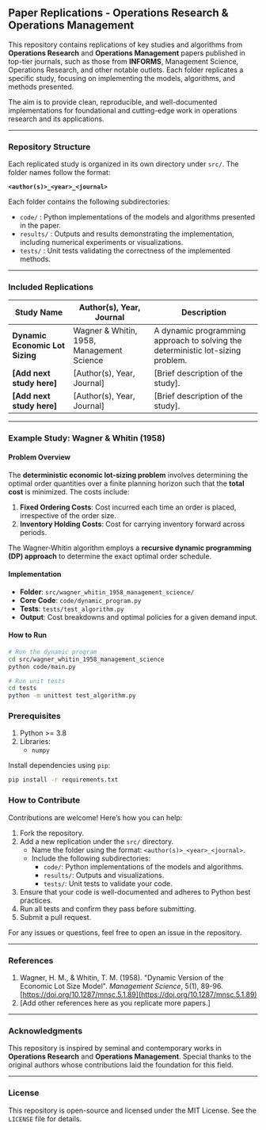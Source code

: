 ## **Paper Replications - Operations Research & Operations Management**

This repository contains replications of key studies and algorithms from **Operations Research** and **Operations Management** papers published in top-tier journals, such as those from **INFORMS**, Management Science, Operations Research, and other notable outlets. Each folder replicates a specific study, focusing on implementing the models, algorithms, and methods presented.

The aim is to provide clean, reproducible, and well-documented implementations for foundational and cutting-edge work in operations research and its applications.

---

### **Repository Structure**

Each replicated study is organized in its own directory under `src/`. The folder names follow the format:  

**`<author(s)>_<year>_<journal>`**

Each folder contains the following subdirectories:

- `code/` : Python implementations of the models and algorithms presented in the paper.  
- `results/` : Outputs and results demonstrating the implementation, including numerical experiments or visualizations.  
- `tests/` : Unit tests validating the correctness of the implemented methods.  

---

### **Included Replications**

| Study Name | Author(s), Year, Journal | Description |
|------------|--------------------------|-------------|
| **Dynamic Economic Lot Sizing** | Wagner & Whitin, 1958, Management Science | A dynamic programming approach to solving the deterministic lot-sizing problem. |
| **[Add next study here]** | [Author(s), Year, Journal] | [Brief description of the study]. |
| **[Add next study here]** | [Author(s), Year, Journal] | [Brief description of the study]. |

---

### **Example Study: Wagner & Whitin (1958)**

#### **Problem Overview**
The **deterministic economic lot-sizing problem** involves determining the optimal order quantities over a finite planning horizon such that the **total cost** is minimized. The costs include:  
1. **Fixed Ordering Costs**: Cost incurred each time an order is placed, irrespective of the order size.  
2. **Inventory Holding Costs**: Cost for carrying inventory forward across periods.  

The Wagner-Whitin algorithm employs a **recursive dynamic programming (DP) approach** to determine the exact optimal order schedule.

#### **Implementation**
- **Folder**: `src/wagner_whitin_1958_management_science/`
- **Core Code**: `code/dynamic_program.py`
- **Tests**: `tests/test_algorithm.py`
- **Output**: Cost breakdowns and optimal policies for a given demand input.

#### **How to Run**
```bash
# Run the dynamic program
cd src/wagner_whitin_1958_management_science
python code/main.py

# Run unit tests
cd tests
python -m unittest test_algorithm.py
```


### **Prerequisites**

1. Python >= 3.8  
2. Libraries:
   - `numpy`

Install dependencies using `pip`:
```bash
pip install -r requirements.txt
```



### **How to Contribute**

Contributions are welcome! Here’s how you can help:

1. Fork the repository.
2. Add a new replication under the `src/` directory.
   - Name the folder using the format: `<author(s)>_<year>_<journal>`.
   - Include the following subdirectories:
     - `code/`: Python implementations of the models and algorithms.
     - `results/`: Outputs and visualizations.
     - `tests/`: Unit tests to validate your code.
3. Ensure that your code is well-documented and adheres to Python best practices.
4. Run all tests and confirm they pass before submitting.
5. Submit a pull request.

For any issues or questions, feel free to open an issue in the repository.

---

### **References**

1. Wagner, H. M., & Whitin, T. M. (1958). "Dynamic Version of the Economic Lot Size Model". *Management Science*, 5(1), 89-96. [https://doi.org/10.1287/mnsc.5.1.89](https://doi.org/10.1287/mnsc.5.1.89)
2. [Add other references here as you replicate more papers.]

---

### **Acknowledgments**

This repository is inspired by seminal and contemporary works in **Operations Research** and **Operations Management**. Special thanks to the original authors whose contributions laid the foundation for this field.

---

### **License**

This repository is open-source and licensed under the MIT License. See the `LICENSE` file for details.